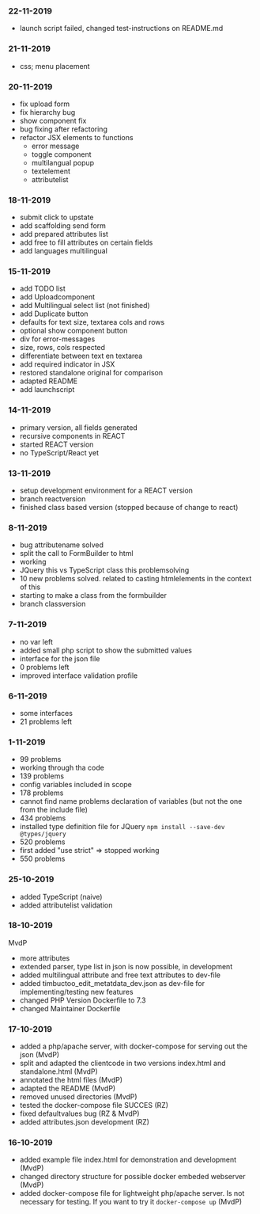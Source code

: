 ### 22-11-2019

* launch script failed, changed test-instructions on README.md

### 21-11-2019

* css; menu placement

### 20-11-2019

* fix upload form
* fix hierarchy bug
* show component fix
* bug fixing after refactoring
* refactor JSX elements to functions
    * error message
    * toggle component
    * multilangual popup
    * textelement
    * attributelist


### 18-11-2019

* submit click to upstate
* add scaffolding send form
* add prepared attributes list
* add free to fill attributes on certain fields
* add languages multilingual

### 15-11-2019

* add TODO list
* add Uploadcomponent
* add Multilingual select list (not finished)
* add Duplicate button 
* defaults for text size, textarea cols and rows
* optional show component button
* div for error-messages
* size, rows, cols respected
* differentiate between text en textarea
* add required indicator in JSX
* restored standalone original for comparison 
* adapted README
* add launchscript

### 14-11-2019

* primary version, all fields generated
* recursive components in REACT
* started REACT version
* no TypeScript/React yet

### 13-11-2019

* setup development environment for a REACT version
* branch reactversion 
* finished class based version (stopped because of change to react)

### 8-11-2019

* bug attributename solved
* split the call to FormBuilder to html
* working 
* JQuery this vs TypeScript class this problemsolving
* 10 new problems solved. related to casting  htmlelements in the context of this
* starting to make a class from the formbuilder
* branch classversion 

### 7-11-2019
 
 * no var left
 * added small php script to show the submitted values
 * interface for the json file
 * 0 problems left
 * improved interface validation profile

### 6-11-2019
* some interfaces
* 21 problems left

### 1-11-2019
* 99 problems 
* working through tha code
* 139 problems
* config variables included in scope
* 178 problems
* cannot find name problems declaration of variables (but not the one from the include file)
* 434 problems
* installed type definition file for JQuery ```npm install --save-dev @types/jquery```
* 520 problems
* first added "use strict" => stopped working
* 550 problems

### 25-10-2019

* added TypeScript (naive)
* added attributelist validation

### 18-10-2019

MvdP
* more attributes
* extended parser, type list in json is now possible, in development
* added multilingual attribute and free text attributes to dev-file
* added timbuctoo_edit_metatdata_dev.json as dev-file for implementing/testing new features
* changed PHP Version Dockerfile to 7.3
* changed Maintainer Dockerfile

### 17-10-2019

* added a php/apache server, with docker-compose for serving out the json (MvdP)
* split and adapted the clientcode in two versions index.html and standalone.html (MvdP)
* annotated the html files (MvdP)
* adapted the README (MvdP)
* removed unused directories (MvdP)
* tested the docker-compose file SUCCES (RZ)
* fixed defaultvalues bug (RZ & MvdP)
* added attributes.json development (RZ)

### 16-10-2019

* added example file index.html for demonstration and development (MvdP)
* changed directory structure for possible docker embeded webserver (MvdP)
* added docker-compose file for lightweight php/apache server. Is not necessary for testing. If you want to try it ```docker-compose up``` (MvdP)

